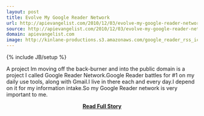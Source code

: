 ```yaml
---
layout: post
title: Evolve My Google Reader Network
url: http://apievangelist.com/2010/12/03/evolve-my-google-reader-network/
source: http://apievangelist.com/2010/12/03/evolve-my-google-reader-network/
domain: apievangelist.com
image: http://kinlane-productions.s3.amazonaws.com/google_reader_rss_icons.jpg
---
```

{% include JB/setup %}<p>A project Im moving off the back-burner and into the public domain is a project I called Google Reader Network.Google Reader battles for #1 on my daily use tools, along with Gmail.I live in there each and every day.I depend on it for my information intake.So my Google Reader network is very important to me.</p>
<center><p><a href="http://apievangelist.com/2010/12/03/evolve-my-google-reader-network/" style='padding:25px; font-sze:18px; font-weight: bold;'>Read Full Story</a></p></center>
